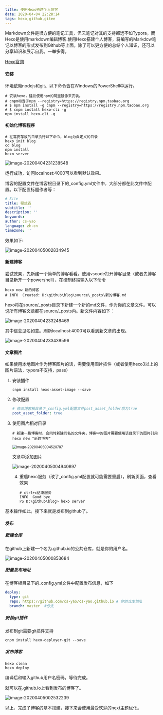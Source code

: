 ```yaml
---
title: 使用Hexo搭建个人博客
date: 2020-04-04 22:28:14
tags: hexo,github,gitee
---
```

Markdown文件是很方便的笔记工具，但云笔记对其的支持都远不如Typora。而Hexo是使用markdown编辑博客.使用Hexo搭建个人博客，将编写的Markdow笔记以博客的形式发布到Github等上面。除了可以更方便的总结个人知识，还可以分享知识和展示自我。一举多得。

[Hexo官网](https://hexo.io/zh-cn/docs/)

#### 安装

环境依赖nodejs和git。以下命令皆在Windows的PowerShell中运行。

~~~shell
# 安装hexo，建议使用npm的阿里镜像来安装。
# cnpm相当于npm --registry=https://registry.npm.taobao.org
# $ npm install -g cnpm --registry=https://registry.npm.taobao.org 
# $ cnpm install hexo-cli -g
npm install hexo-cli -g
~~~

#### 初始化博客程序

~~~shell
# 在需要存放的目录执行以下命令，blog为自定义的目录
hexo init blog
cd blog
npm install
hexo server
~~~

![image-20200404231238548](使用Hexo搭建个人博客/image-20200404231238548.png)

运行成功，访问localhost:4000可以看到默认效果。

博客的配置文件在博客根目录下的_config.yml文件中，大部分都在此文件中配置。以下配置标题作者等：

~~~yml
# Site
title: 程式垚
subtitle: ''
description: ''
keywords:
author: cs-yao
language: zh-cn
timezone: ''
~~~

效果如下:

![image-20200405002834945](使用Hexo搭建个人博客/image-20200405002834945.png)

#### 新建博客

尝试效果，先新建一个简单的博客看看。使用vscode打开博客目录（或者先博客目录新开一个powershell），在控制终端输入以下命令

~~~shell
hexo new 新的博客
# INFO  Created: D:\github\blog\source\_posts\新的博客.md
~~~

hexo将在source/_posts目录下新建一个新的md文件，作为你的文章文件。可以说所有博客文章都在source/_posts内。新文件内容如下：

![image-20200404233248469](使用Hexo搭建个人博客/image-20200404233248469.png)

其中信息见名如意。刷新localhost:4000可以看到新文章的出现。

![image-20200404233438596](使用Hexo搭建个人博客/image-20200404233438596.png)

#### 文章图片

如果使用本地图片作为博客图片的话，需要使用图片插件（或者使用hexo3以上的图片语法，typora不支持，pass）

1. 安装插件

   ~~~shell
   cnpm install hexo-asset-image --save
   ~~~

2. 修改配置

   ~~~yml
   # 修改博客根目录下_config.yml配置文件post_asset_folder项为true
   post_asset_folder: true
   ~~~

3. 使用图片相对目录

   ~~~shell
   # 新建一篇博客时，会同时新建同名的文件夹，博客中的图片需要使用该目录下的图片引用
   hexo new "新的博客"
   ~~~

   <img src="使用Hexo搭建个人博客/image-20200405004520787.png" alt="image-20200405004520787" style="zoom:80%;" />

   文章中添加图片

   ![image-20200405004940897](使用Hexo搭建个人博客/image-20200405004940897.png)

   4. 重启hexo服务（改了_config.yml配置就可能需要重启），刷新页面，查看效果

      ~~~shell
      # ctrl+c结束服务
      INFO  Good bye
      PS D:\github\blog> hexo server
      ~~~

      

基本操作如此，接下来就是发布到github了。

#### 发布

##### 新建仓库

在github上新建一个名为<user-name>.github.io的公共仓库，<user-name>就是你的用户名。

![image-20200405000853684](使用Hexo搭建个人博客/image-20200405000853684.png)

##### 配置发布地址

在博客根目录下的_config.yml文件中配置发布信息，如下

~~~yml
deploy:
  type: git
  repo: https://github.com/cs-yao/cs-yao.github.io # 你的仓库地址
  branch: master  #分支
~~~

##### 安装git插件

发布到git需要git插件支持

~~~shell
cnpm install hexo-deployer-git --save
~~~

##### 发布博客

~~~sell
hexo clean
hexo deploy
~~~

编译后和输入github用户名密码，等待完成。

就可以在<user-name>.github.io上看到发布的博客了。

![image-20200405002532239](使用Hexo搭建个人博客/image-20200405002532239.png)

以上，完成了博客的基本搭建，接下来会使用最受欢迎的next主题优化。